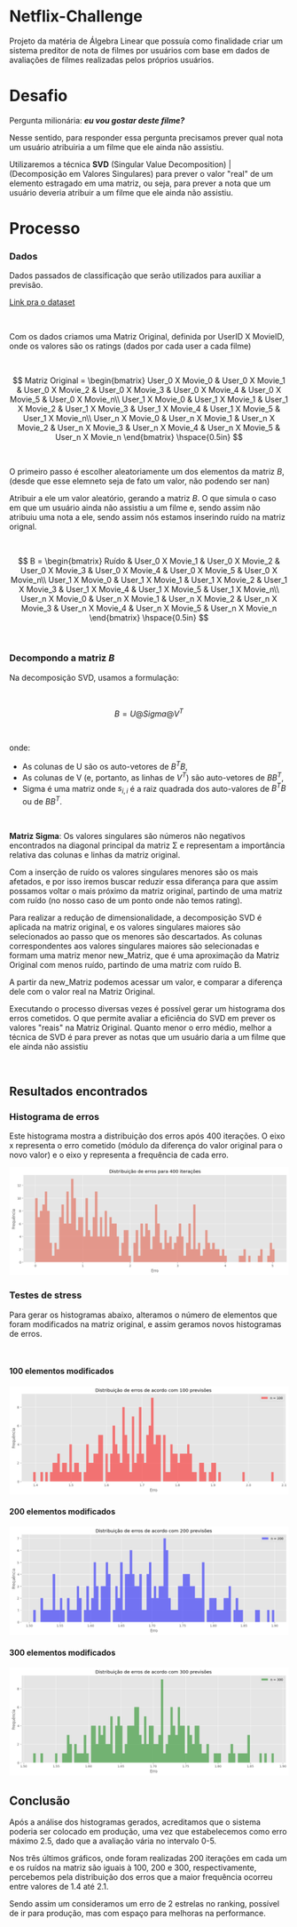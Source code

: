 # Netflix-Challenge

Projeto da matéria de Álgebra Linear que possuía como finalidade criar um sistema preditor de nota de filmes por usuários com base em dados de avaliações de filmes realizadas pelos próprios usuários.


# Desafio

Pergunta milionária: ***eu vou gostar deste filme?***

Nesse sentido, para responder essa pergunta precisamos prever qual nota um usuário atribuiria a um filme que ele ainda não assistiu. 
       
Utilizaremos a técnica **SVD** (Singular Value Decomposition) | (Decomposição em Valores Singulares) para prever o valor "real" de um elemento estragado em uma matriz, ou seja, para prever a nota que um usuário deveria atribuir a um filme que ele ainda não assistiu.

# Processo

### Dados
Dados passados de classificação que serão utilizados para auxiliar a previsão.

[Link pra o dataset](https://www.kaggle.com/datasets/rounakbanik/the-movies-dataset)


<br>

Com os dados criamos uma Matriz Original, definida por UserID X MovieID, onde os valores são os ratings (dados por cada user a cada filme)

<br>

$$
Matriz Original = \begin{bmatrix}
User_0 X Movie_0 & User_0 X Movie_1 & User_0 X Movie_2 & User_0 X Movie_3 & User_0 X Movie_4 & User_0 X Movie_5 & User_0 X Movie_n\\ 
User_1 X Movie_0 & User_1 X Movie_1 & User_1 X Movie_2 & User_1 X Movie_3 & User_1 X Movie_4 & User_1 X Movie_5 & User_1 X Movie_n\\
User_n X Movie_0 & User_n X Movie_1 & User_n X Movie_2 & User_n X Movie_3 & User_n X Movie_4 & User_n X Movie_5 & User_n X Movie_n
\end{bmatrix}
\hspace{0.5in}
$$

<br>

O primeiro passo é escolher aleatoriamente um dos elementos da matriz $B$, (desde que esse elemneto seja de fato um valor, não podendo ser nan)

Atribuir a ele um valor aleatório, gerando a matriz $B$. O que simula o caso em que um usuário ainda não assistiu a um filme e, sendo assim não atribuiu uma nota a ele, sendo assim nós estamos inserindo ruído na matriz orignal.

<br>

$$
B = \begin{bmatrix}
Ruído & User_0 X Movie_1 & User_0 X Movie_2 & User_0 X Movie_3 & User_0 X Movie_4 & User_0 X Movie_5 & User_0 X Movie_n\\ 
User_1 X Movie_0 & User_1 X Movie_1 & User_1 X Movie_2 & User_1 X Movie_3 & User_1 X Movie_4 & User_1 X Movie_5 & User_1 X Movie_n\\
User_n X Movie_0 & User_n X Movie_1 & User_n X Movie_2 & User_n X Movie_3 & User_n X Movie_4 & User_n X Movie_5 & User_n X Movie_n
\end{bmatrix}
\hspace{0.5in}
$$

<br>

### Decompondo a matriz $B$ 

Na decomposição SVD, usamos a formulação:

<br>

$$
B = U @ Sigma @ V^T
$$

<br>

onde:

* As colunas de U são os auto-vetores de $B^T B$,
* As colunas de V (e, portanto, as linhas de $V^T$) são auto-vetores de $B B^T$,
* Sigma é uma matriz onde $s_{i,i}$ é a raiz quadrada dos auto-valores de $B^T B$ ou de $B B^T$.

<br>

**Matriz Sigma**: Os valores singulares são números não negativos encontrados na diagonal principal da matriz Σ e representam a importância relativa das colunas e linhas da matriz original.

Com a inserção de ruído os valores singulares menores são os mais afetados, e por isso iremos buscar reduzir essa diferança para que assim possamos voltar o mais próximo da matriz original, partindo de uma matriz com ruído (no nosso caso de um ponto onde não temos rating).

Para realizar a redução de dimensionalidade, a decomposição SVD é aplicada na matriz original, e os valores singulares maiores são selecionados ao passo que os menores são descartados. As colunas correspondentes aos valores singulares maiores são selecionadas e formam uma matriz menor new_Matriz, que é uma aproximação da Matriz Original com menos ruído, partindo de uma matriz com ruído B.

A partir da new_Matriz podemos acessar um valor, e comparar a diferença dele com o valor real na Matriz Original.

Executando o processo diversas vezes é possível gerar um histograma dos erros cometidos. O que permite avaliar a eficiência do SVD em prever os valores "reais" na Matriz Original. Quanto menor o erro médio, melhor a técnica de SVD é para prever as notas que um usuário daria a um filme que ele ainda não assistiu

<br>

## Resultados encontrados

### Histograma de erros

Este histograma mostra a distribuição dos erros após 400 iterações. O eixo x representa o erro cometido (módulo da diferença do valor original para o novo valor) e o eixo y representa a frequência de cada erro.

![alt text](graficos/resultado.png)


### Testes de stress

Para gerar os histogramas abaixo, alteramos o número de elementos que foram modificados na matriz original, e assim geramos novos histogramas de erros.

<br>

#### 100 elementos modificados
![alt text](graficos/100_previsoes.png)

#### 200 elementos modificados
![alt text](graficos/200_previsoes.png)

#### 300 elementos modificados
![alt text](graficos/300_previsoes.png)

## Conclusão 

Após a análise dos histogramas gerados, acreditamos que o sistema poderia ser colocado em produção, uma vez que estabelecemos como erro máximo 2.5, dado que a avaliação vária no intervalo 0-5.

Nos três últimos gráficos, onde foram realizadas 200 iterações em cada um e os ruídos na matriz são iguais à 100, 200 e 300, respectivamente, percebemos pela distribuição dos erros que a maior frequência ocorreu entre valores de 1.4 até 2.1.

Sendo assim um consideramos um erro de 2 estrelas no ranking, possível de ir para produção, mas com espaço para melhoras na performance.
